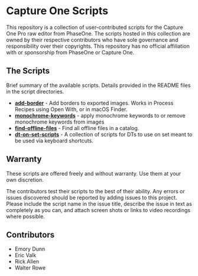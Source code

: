# Capture One Scripts

This repository is a collection of user-contributed scripts for the Capture One Pro raw editor from PhaseOne. The scripts hosted in this collection are owned by their respective contributors who have sole governance and responsibility over their copyrights. This repository has no official affiliation with or sponsorship from PhaseOne or Capture One.

## The Scripts

Brief summary of the available scripts.  Details provided in the README files in the script directories.

* **[add-border](add-border/)** - Add borders to exported images.  Works in Process Recipes using Open With, or in macOS Finder.
* **[monochrome-keywords](monochrome-keywords/)** - apply monochrome keywords to or remove monochrome keywords from images
* **[find-offline-files](find-offline-files/)** - Find all offline files in a catalog.
* **[dt-on-set-scripts](dt-on-set-scripts/)** - A collection of scripts for DTs to use on set meant to be used via keyboard shortcuts.

## Warranty

These scripts are offered freely and without warranty. Use them at your own discretion.

The contributors test their scripts to the best of their ability. Any errors or issues discovered should be reported by adding issues to this project. Please include the script name in the issue title, describe the issue in text as completely as you can, and attach screen shots or links to video recordings where possible.

## Contributors

* Emory Dunn
* Eric Valk
* Rick Allen
* Walter Rowe
